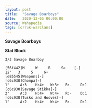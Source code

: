 ```yaml
---
layout: post
title:  "Savage Boarboys"
date:   2020-12-05 00:00:00
source: Wahapedia
tags: [orruk-warclans]
---
```


**Savage Boarboys**

**Stat Block**
```
3/3 Savage Boarboy
```

```
[56f442]M     W     B     Sa    [-]
12"   3     5     6+    
[e85545]Weapons[-]
[c6c930]Chompa[-]
1"     A:3    H:4+   W:3+   R:-    D:1   
[c6c930]Savage Stikka[-]
2"     A:3    H:4+   W:4+   R:-    D:1   
[c6c930]Tusks and Hooves[-]
1"     A:2    H:4+   W:4+   R:-    D:1   
```
    